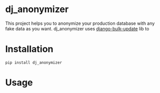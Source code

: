 dj_anonymizer
==================================
This project helps you to anonymize your production database with any fake data as you want.
dj_anonymizer uses [django-bulk-update](https://github.com/aykut/django-bulk-update) lib to 

Installation
==================================
    pip install dj_anonymizer

Usage
==================================
